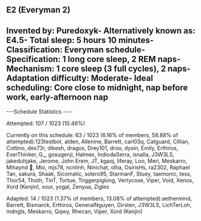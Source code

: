 E2 (Everyman 2)
-----------------------------------------------
**Invented by**: Puredoxyk- 
**Alternatively known as**: E4.5- 
**Total sleep**: 5 hours 10 minutes- 
**Classification**: Everyman schedule- 
**Specification**: 1 long core sleep, 2 REM naps- 
**Mechanism**: 1 core sleep (3 full cycles), 2 naps- 
**Adaptation difficulty**: Moderate- 
**Ideal scheduling**: Core close to midnight, nap before work, early-afternoon nap
-----------------------------------------------
---Schedule Statistics ----

Attempted: 107 / 1023 (10.46%) 

Currently on this schedule: 63 / 1023 (6.16% of members, 58.88% of attempted):123testbot, alden, Allenine, Barrett, carl03q, Catguard, Cillian, Cottino, dex73r, dikesh, dragos, Drey101, droo, dysin, Emily, Erthiros, EverThinker, G\_, gosugenji, Halmex, IndiodaSerra, isnalla, J3W3LS, jakeduhjake, Jerome, John Erem, JT, kgaoj, liferay, Loo, Meri, Meskarro, Mihaynd 🌸, Mio, mjs78, ncnlinh, Ninichat, olha, OsirisHs, ra2302, Raphael Tan, sakura, Shaak, Sicomatic, solero95, StarmanF, Stuey, taemonic, tess, Thor54, Thoth, TinT, Tortue, Triggerpigking, Vertycoxe, Viper, Void, Xenos, Xord (Kenjin), xour, yogal, Zenyua, Zigles  

Adapted: 14 / 1023 (1.37% of members, 13.08% of attempted):aethermind, Barrett, Bismarck, Erthiros, GeneralNguyen, Girsten, J3W3LS, LichTerLoh, mdngls, Meskarro, Qqwy, Rhecan, Viper, Xord (Kenjin)